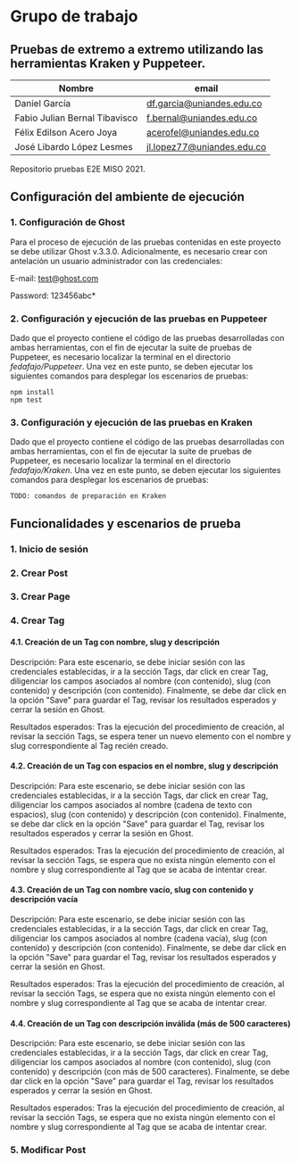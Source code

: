 # Grupo de trabajo

## Pruebas de extremo a extremo utilizando las herramientas Kraken y Puppeteer.

| Nombre                        | email                      |
| ----------------------------- | -------------------------- |
| Daniel García                 | df.garcia@uniandes.edu.co  |
| Fabio Julian Bernal Tibavisco | f.bernal@uniandes.edu.co   |
| Félix Edilson Acero Joya      | acerofel@uniandes.edu.co   |
| José Libardo López Lesmes     | jl.lopez77@uniandes.edu.co |

Repositorio pruebas E2E MISO 2021.

## Configuración del ambiente de ejecución

### 1. Configuración de Ghost

Para el proceso de ejecución de las pruebas contenidas en este proyecto se debe utilizar Ghost v.3.3.0. Adicionalmente, es necesario crear con antelación un usuario administrador con las credenciales:

E-mail: test@ghost.com

Password: 123456abc*

### 2. Configuración y ejecución de las pruebas en Puppeteer

Dado que el proyecto contiene el código de las pruebas desarrolladas con ambas herramientas, con el fin de ejecutar la suite de pruebas de Puppeteer, es necesario localizar la terminal en el directorio *fedafajo/Puppeteer*. Una vez en este punto, se deben ejecutar los siguientes comandos para desplegar los escenarios de pruebas: 

```
npm install
npm test
```

### 3. Configuración y ejecución de las pruebas en Kraken

Dado que el proyecto contiene el código de las pruebas desarrolladas con ambas herramientas, con el fin de ejecutar la suite de pruebas de Puppeteer, es necesario localizar la terminal en el directorio *fedafajo/Kraken*. Una vez en este punto, se deben ejecutar los siguientes comandos para desplegar los escenarios de pruebas:

```
TODO: comandos de preparación en Kraken
```

## Funcionalidades y escenarios de prueba

### 1. Inicio de sesión

### 2. Crear Post

### 3. Crear Page

### 4. Crear Tag

#### 4.1. Creación de un Tag con nombre, slug y descripción

Descripción: Para este escenario, se debe iniciar sesión con las credenciales establecidas, ir a la sección Tags, dar click en crear Tag, diligenciar los campos asociados al nombre (con contenido), slug (con contenido) y descripción (con contenido). Finalmente, se debe dar click en la opción "Save" para guardar el Tag, revisar los resultados esperados y cerrar la sesión en Ghost.
 
Resultados esperados: Tras la ejecución del procedimiento de creación, al revisar la sección Tags, se espera tener un nuevo elemento con el nombre y slug correspondiente al Tag recién creado.

#### 4.2. Creación de un Tag con espacios en el nombre, slug y descripción

Descripción: Para este escenario, se debe iniciar sesión con las credenciales establecidas, ir a la sección Tags, dar click en crear Tag, diligenciar los campos asociados al nombre (cadena de texto con espacios), slug (con contenido) y descripción (con contenido). Finalmente, se debe dar click en la opción "Save" para guardar el Tag, revisar los resultados esperados y cerrar la sesión en Ghost.
 
Resultados esperados: Tras la ejecución del procedimiento de creación, al revisar la sección Tags, se espera que no exista ningún elemento con el nombre y slug correspondiente al Tag que se acaba de intentar crear.

#### 4.3. Creación de un Tag con nombre vacío, slug con contenido y descripción vacía

Descripción: Para este escenario, se debe iniciar sesión con las credenciales establecidas, ir a la sección Tags, dar click en crear Tag, diligenciar los campos asociados al nombre (cadena vacía), slug (con contenido) y descripción (con contenido). Finalmente, se debe dar click en la opción "Save" para guardar el Tag, revisar los resultados esperados y cerrar la sesión en Ghost.
 
Resultados esperados: Tras la ejecución del procedimiento de creación, al revisar la sección Tags, se espera que no exista ningún elemento con el nombre y slug correspondiente al Tag que se acaba de intentar crear.

#### 4.4. Creación de un Tag con descripción inválida (más de 500 caracteres)

Descripción: Para este escenario, se debe iniciar sesión con las credenciales establecidas, ir a la sección Tags, dar click en crear Tag, diligenciar los campos asociados al nombre (con contenido), slug (con contenido) y descripción (con más de 500 caracteres). Finalmente, se debe dar click en la opción "Save" para guardar el Tag, revisar los resultados esperados y cerrar la sesión en Ghost.
 
Resultados esperados: Tras la ejecución del procedimiento de creación, al revisar la sección Tags, se espera que no exista ningún elemento con el nombre y slug correspondiente al Tag que se acaba de intentar crear.

### 5. Modificar Post
